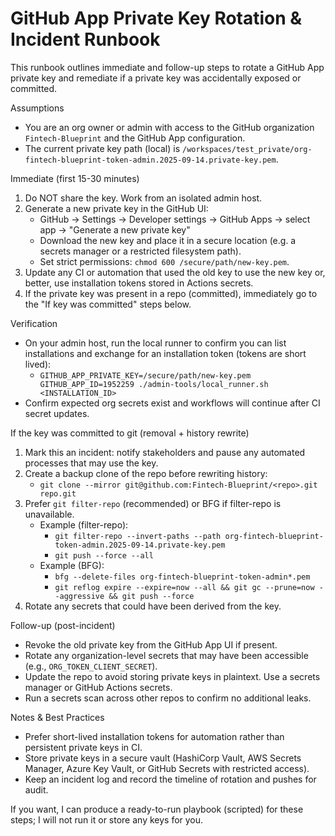 # GitHub App Private Key Rotation & Incident Runbook

This runbook outlines immediate and follow-up steps to rotate a GitHub App private key and remediate if a private key was accidentally exposed or committed.

Assumptions
- You are an org owner or admin with access to the GitHub organization `Fintech-Blueprint` and the GitHub App configuration.
- The current private key path (local) is `/workspaces/test_private/org-fintech-blueprint-token-admin.2025-09-14.private-key.pem`.

Immediate (first 15-30 minutes)
1. Do NOT share the key. Work from an isolated admin host.
2. Generate a new private key in the GitHub UI:
   - GitHub → Settings → Developer settings → GitHub Apps → select app → "Generate a new private key"
   - Download the new key and place it in a secure location (e.g. a secrets manager or a restricted filesystem path).
   - Set strict permissions: `chmod 600 /secure/path/new-key.pem`.
3. Update any CI or automation that used the old key to use the new key or, better, use installation tokens stored in Actions secrets.
4. If the private key was present in a repo (committed), immediately go to the "If key was committed" steps below.

Verification
- On your admin host, run the local runner to confirm you can list installations and exchange for an installation token (tokens are short lived):
  - `GITHUB_APP_PRIVATE_KEY=/secure/path/new-key.pem GITHUB_APP_ID=1952259 ./admin-tools/local_runner.sh <INSTALLATION_ID>`
- Confirm expected org secrets exist and workflows will continue after CI secret updates.

If the key was committed to git (removal + history rewrite)
1. Mark this an incident: notify stakeholders and pause any automated processes that may use the key.
2. Create a backup clone of the repo before rewriting history:
   - `git clone --mirror git@github.com:Fintech-Blueprint/<repo>.git repo.git`
3. Prefer `git filter-repo` (recommended) or BFG if filter-repo is unavailable.
   - Example (filter-repo):
     - `git filter-repo --invert-paths --path org-fintech-blueprint-token-admin.2025-09-14.private-key.pem`
     - `git push --force --all`
   - Example (BFG):
     - `bfg --delete-files org-fintech-blueprint-token-admin*.pem`
     - `git reflog expire --expire=now --all && git gc --prune=now --aggressive && git push --force`
4. Rotate any secrets that could have been derived from the key.

Follow-up (post-incident)
- Revoke the old private key from the GitHub App UI if present.
- Rotate any organization-level secrets that may have been accessible (e.g., `ORG_TOKEN_CLIENT_SECRET`).
- Update the repo to avoid storing private keys in plaintext. Use a secrets manager or GitHub Actions secrets.
- Run a secrets scan across other repos to confirm no additional leaks.

Notes & Best Practices
- Prefer short-lived installation tokens for automation rather than persistent private keys in CI.
- Store private keys in a secure vault (HashiCorp Vault, AWS Secrets Manager, Azure Key Vault, or GitHub Secrets with restricted access).
- Keep an incident log and record the timeline of rotation and pushes for audit.

If you want, I can produce a ready-to-run playbook (scripted) for these steps; I will not run it or store any keys for you.